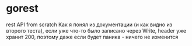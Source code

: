 # gorest
rest API from scratch
Как я понял из документации (и как видно из второго теста), если уже что-то было записано через Write, header уже хранит 200, поэтому даже если будет паника - ничего не изменится
